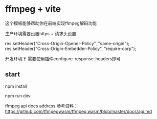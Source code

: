 # ffmpeg + vite

这个模板能够帮助你在前端实现ffmpeg解码功能

生产环境需要设置https + 请求头设置

res.setHeader("Cross-Origin-Opener-Policy", "same-origin");
res.setHeader("Cross-Origin-Embedder-Policy", "require-corp");


开发环境下 需要使用插件configure-response-headers即可


## start

npm install

npm run dev

ffmpeg api docs address
参考资料：https://github.com/ffmpegwasm/ffmpeg.wasm/blob/master/docs/api.md
